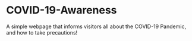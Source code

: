 # COVID-19-Awareness
A simple webpage that informs visitors all about the COVID-19 Pandemic, and how to take precautions!
